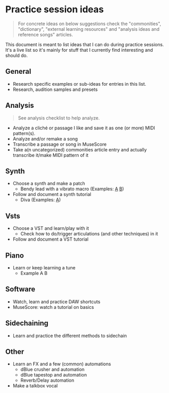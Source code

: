 # Practice session ideas
> For concrete ideas on below suggestions check the "commonities", "dictionary", "external learning resources" and "analysis ideas and reference songs" articles.

This document is meant to list ideas that I can do during practice sessions. It's a live list so it's mainly for stuff that I currently find interesting and should do.

## General
- Research specific examples or sub-ideas for entries in this list.
- Research, audition samples and presets

## Analysis
> See analysis checklist to help analyze.

- Analyze a cliché or passage I like and save it as one (or more) MIDI pattern(s).
- Analyze and/or remake a song
- Transcribe a passage or song in MuseScore
- Take a(n uncategorized) commonities article entry and actually transcribe it/make MIDI pattern of it
 
## Synth
- Choose a synth and make a patch
  - Bendy lead with a vibrato macro (Examples: [A](#) [B](#))
- Follow and document a synth tutorial
  - Diva (Examples: [A](https://www.youtube.com/watch?v=2f0gBVX2zS4))

## Vsts
- Choose a VST and learn/play with it
  - Check how to do/trigger articulations (and other techniques) in it
- Follow and document a VST tutorial

## Piano
- Learn or keep learning a tune
  - Example A B

## Software
- Watch, learn and practice DAW shortcuts
- MuseScore: watch a tutorial on basics

## Sidechaining
- Learn and practice the different methods to sidechain

## Other
- Learn an FX and a few (common) automations
  - dBlue crusher and automation
  - dBlue tapestop and automation
  - Reverb/Delay automation
- Make a talkbox vocal
